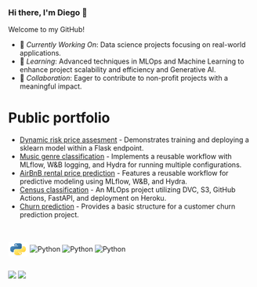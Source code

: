 ### Hi there, I'm Diego 👋

Welcome to my GitHub! 

<!--
**diefergil/diefergil** is a ✨ _special_ ✨ repository because its `README.md` (this file) appears on your GitHub profile.


- 🔭 *Currently Working On*: Data science projects focusing on real-world applications.
- 🌱 *Learning*: Advanced techniques in MLOps and Machine Learning to enhance project scalability and efficiency and Generative AI.
- 👯 *Collaboration*: Eager to contribute to non-profit projects with a meaningful impact.
- 💬 Ask me about ...
- 📫 How to reach me: ...
- 😄 Pronouns: ...
- ⚡ Fun fact: ...
-->
- 🔭 *Currently Working On*: Data science projects focusing on real-world applications.
- 🌱 *Learning*: Advanced techniques in MLOps and Machine Learning to enhance project scalability and efficiency and Generative AI.
- 👯 *Collaboration*: Eager to contribute to non-profit projects with a meaningful impact.

# Public portfolio

* [Dynamic risk price assesment](https://github.com/diefergil/dynamic-risk-assessment-system) - Demonstrates training and deploying a sklearn model within a Flask endpoint.
* [Music genre classification](https://github.com/diefergil/genre_classification) - Implements a reusable workflow with MLflow, W&B logging, and Hydra for running multiple configurations.
* [AirBnB rental price prediction](https://github.com/diefergil/airbnb-rental-price-prediction) - Features a reusable workflow for predictive modeling using MLflow, W&B, and Hydra.
* [Census classification](https://github.com/diefergil/census_classification) - An MLOps project utilizing DVC, S3, GitHub Actions, FastAPI, and deployment on Heroku.
* [Churn prediction](https://github.com/diefergil/customer_churn) - Provides a basic structure for a customer churn prediction project.
  
##

<div style="display: inline_block"><br>
  <img align="center" alt="Python" height="30" width="40" src="https://raw.githubusercontent.com/devicons/devicon/master/icons/python/python-original.svg">
  <img align="center" alt="Python" height="30" width="40" src="https://cdn.jsdelivr.net/gh/devicons/devicon/icons/mysql/mysql-original.svg">
  <img align="center" alt="Python" height="30" width="40" src="https://cdn.jsdelivr.net/gh/devicons/devicon/icons/bash/bash-original.svg">
  <img align="center" alt="Python" height="30" width="40" src="https://cdn.jsdelivr.net/gh/devicons/devicon/icons/git/git-original.svg">
</div>

## 

<div> 
  <a href="https://www.linkedin.com/in/diegofernandezgil/" target="_blank"><img src="https://img.shields.io/badge/LinkedIn-0077B5?style=for-the-badge&logo=linkedin&logoColor=white" target="_blank"></a>
  <a href = "mailto:diegofndzg@gmail.com"><img src="https://img.shields.io/badge/-Gmail-%23333?style=for-the-badge&logo=gmail&logoColor=white" target="_blank"></a>
</div>
